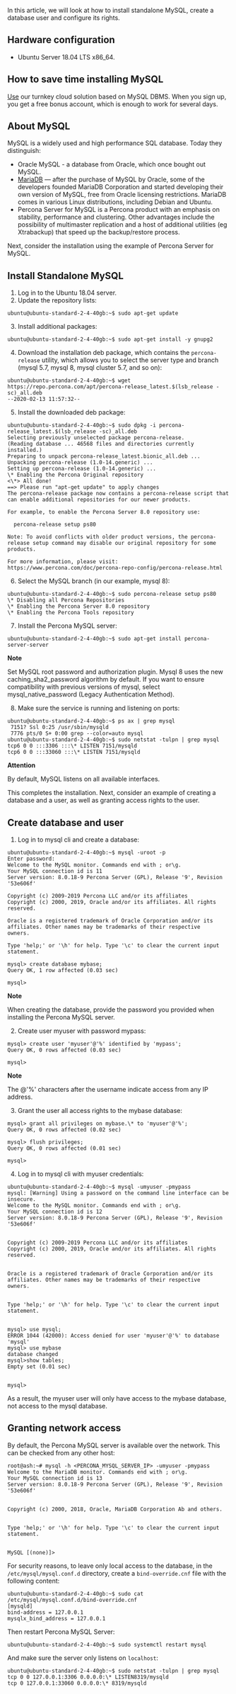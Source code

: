In this article, we will look at how to install standalone MySQL, create a database user and configure its rights.

## Hardware configuration

- Ubuntu Server 18.04 LTS x86_64.

## How to save time installing MySQL

[Use](https://mcs.mail.ru/databases/) our turnkey cloud solution based on MySQL DBMS. When you sign up, you get a free bonus account, which is enough to work for several days.

## About MySQL

MySQL is a widely used and high performance SQL database. Today they distinguish:

- Oracle MySQL - a database from Oracle, which once bought out MySQL.
- [MariaDB](https://ru.wikipedia.org/wiki/MariaDB) — after the purchase of MySQL by Oracle, some of the developers founded MariaDB Corporation and started developing their own version of MySQL, free from Oracle licensing restrictions. MariaDB comes in various Linux distributions, including Debian and Ubuntu.
- Percona Server for MySQL is a Percona product with an emphasis on stability, performance and clustering. Other advantages include the possibility of multimaster replication and a host of additional utilities (eg Xtrabackup) that speed up the backup/restore process.

Next, consider the installation using the example of Percona Server for MySQL.

## Install Standalone MySQL

1. Log in to the Ubuntu 18.04 server.
2. Update the repository lists:

```
ubuntu@ubuntu-standard-2-4-40gb:~$ sudo apt-get update
```

3. Install additional packages:

```
ubuntu@ubuntu-standard-2-4-40gb:~$ sudo apt-get install -y gnupg2
```

4. Download the installation deb package, which contains the `percona-release` utility, which allows you to select the server type and branch (mysql 5.7, mysql 8, mysql cluster 5.7, and so on):

```
ubuntu@ubuntu-standard-2-4-40gb:~$ wget https://repo.percona.com/apt/percona-release_latest.$(lsb_release -sc)_all.deb
--2020-02-13 11:57:32--
```

5. Install the downloaded deb package:

```
ubuntu@ubuntu-standard-2-4-40gb:~$ sudo dpkg -i percona-release_latest.$(lsb_release -sc)_all.deb
Selecting previously unselected package percona-release.
(Reading database ... 46568 files and directories currently installed.)
Preparing to unpack percona-release_latest.bionic_all.deb ...
Unpacking percona-release (1.0-14.generic) ...
Setting up percona-release (1.0-14.generic) ...
\* Enabling the Percona Original repository
<\*> All done!
==> Please run "apt-get update" to apply changes
The percona-release package now contains a percona-release script that can enable additional repositories for our newer products.

For example, to enable the Percona Server 8.0 repository use:

  percona-release setup ps80

Note: To avoid conflicts with older product versions, the percona-release setup command may disable our original repository for some products.

For more information, please visit:
https://www.percona.com/doc/percona-repo-config/percona-release.html
```

6. Select the MySQL branch (in our example, mysql 8):

```
ubuntu@ubuntu-standard-2-4-40gb:~$ sudo percona-release setup ps80
\* Disabling all Percona Repositories
\* Enabling the Percona Server 8.0 repository
\* Enabling the Percona Tools repository
```

7. Install the Percona MySQL server:

```
ubuntu@ubuntu-standard-2-4-40gb:~$ sudo apt-get install percona-server-server
```

<info>

**Note**

Set MySQL root password and authorization plugin. Mysql 8 uses the new caching_sha2_password algorithm by default. If you want to ensure compatibility with previous versions of mysql, select mysql_native_password (Legacy Authentication Method).

</info>

8. Make sure the service is running and listening on ports:

```
ubuntu@ubuntu-standard-2-4-40gb:~$ ps ax | grep mysql
 7151? Ssl 0:25 /usr/sbin/mysqld
 7776 pts/0 S+ 0:00 grep --color=auto mysql
ubuntu@ubuntu-standard-2-4-40gb:~$ sudo netstat -tulpn | grep mysql
tcp6 0 0 :::3306 :::\* LISTEN 7151/mysqld
tcp6 0 0 :::33060 :::\* LISTEN 7151/mysqld
```

<warn>

**Attention**

By default, MySQL listens on all available interfaces.

This completes the installation. Next, consider an example of creating a database and a user, as well as granting access rights to the user.

</warn>

## Create database and user

1. Log in to mysql cli and create a database:

```
ubuntu@ubuntu-standard-2-4-40gb:~$ mysql -uroot -p
Enter password:
Welcome to the MySQL monitor. Commands end with ; or\g.
Your MySQL connection id is 11
Server version: 8.0.18-9 Percona Server (GPL), Release '9', Revision '53e606f'

Copyright (c) 2009-2019 Percona LLC and/or its affiliates
Copyright (c) 2000, 2019, Oracle and/or its affiliates. All rights reserved.

Oracle is a registered trademark of Oracle Corporation and/or its
affiliates. Other names may be trademarks of their respective
owners.

Type 'help;' or '\h' for help. Type '\c' to clear the current input statement.

mysql> create database mybase;
Query OK, 1 row affected (0.03 sec)

mysql>
```

<info>

**Note**

When creating the database, provide the password you provided when installing the Percona MySQL server.

</info>

2. Create user myuser with password mypass:

```
mysql> create user 'myuser'@'%' identified by 'mypass';
Query OK, 0 rows affected (0.03 sec)

mysql>
```

<info>

**Note**

The @'%' characters after the username indicate access from any IP address.

</info>

3. Grant the user all access rights to the mybase database:

```
mysql> grant all privileges on mybase.\* to 'myuser'@'%';
Query OK, 0 rows affected (0.02 sec)

mysql> flush privileges;
Query OK, 0 rows affected (0.01 sec)

mysql>
```

4. Log in to mysql cli with myuser credentials:

```
ubuntu@ubuntu-standard-2-4-40gb:~$ mysql -umyuser -pmypass
mysql: [Warning] Using a password on the command line interface can be insecure.
Welcome to the MySQL monitor. Commands end with ; or\g.
Your MySQL connection id is 12
Server version: 8.0.18-9 Percona Server (GPL), Release '9', Revision '53e606f'


Copyright (c) 2009-2019 Percona LLC and/or its affiliates
Copyright (c) 2000, 2019, Oracle and/or its affiliates. All rights reserved.


Oracle is a registered trademark of Oracle Corporation and/or its
affiliates. Other names may be trademarks of their respective
owners.


Type 'help;' or '\h' for help. Type '\c' to clear the current input statement.


mysql> use mysql;
ERROR 1044 (42000): Access denied for user 'myuser'@'%' to database 'mysql'
mysql> use mybase
database changed
mysql>show tables;
Empty set (0.01 sec)


mysql>
```

As a result, the myuser user will only have access to the mybase database, not access to the mysql database.

## Granting network access

By default, the Percona MySQL server is available over the network. This can be checked from any other host:

```
root@ash:~# mysql -h <PERCONA_MYSQL_SERVER_IP> -umyuser -pmypass
Welcome to the MariaDB monitor. Commands end with ; or\g.
Your MySQL connection id is 13
Server version: 8.0.18-9 Percona Server (GPL), Release '9', Revision '53e606f'


Copyright (c) 2000, 2018, Oracle, MariaDB Corporation Ab and others.


Type 'help;' or '\h' for help. Type '\c' to clear the current input statement.


MySQL [(none)]>
```

For security reasons, to leave only local access to the database, in the `/etc/mysql/mysql.conf.d` directory, create a `bind-override.cnf` file with the following content:

```
ubuntu@ubuntu-standard-2-4-40gb:~$ sudo cat /etc/mysql/mysql.conf.d/bind-override.cnf
[mysqld]
bind-address = 127.0.0.1
mysqlx_bind_address = 127.0.0.1
```

Then restart Percona MySQL Server:

```
ubuntu@ubuntu-standard-2-4-40gb:~$ sudo systemctl restart mysql
```

And make sure the server only listens on `localhost`:

```
ubuntu@ubuntu-standard-2-4-40gb:~$ sudo netstat -tulpn | grep mysql
tcp 0 0 127.0.0.1:3306 0.0.0.0:\* LISTEN8319/mysqld
tcp 0 127.0.0.1:33060 0.0.0.0:\* 8319/mysqld

```
